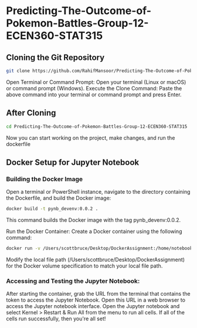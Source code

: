 # Predicting-The-Outcome-of-Pokemon-Battles-Group-12-ECEN360-STAT315

## Cloning the Git Repository


```bash
git clone https://github.com/RahifMansoor/Predicting-The-Outcome-of-Pokemon-Battles-Group-12-ECEN360-STAT315.git
```
Open Terminal or Command Prompt: Open your terminal (Linux or macOS) or command prompt (Windows).
Execute the Clone Command: Paste the above command into your terminal or command prompt and press Enter. 

## After Cloning
```bash
cd Predicting-The-Outcome-of-Pokemon-Battles-Group-12-ECEN360-STAT315
```
Now you can start working on the project, make changes, and run the dockerfile







## Docker Setup for Jupyter Notebook

### Building the Docker Image
Open a terminal or PowerShell instance, navigate to the directory containing the Dockerfile, and build the Docker image:

```bash
docker build -t pynb_devenv:0.0.2 .
```
This command builds the Docker image with the tag pynb_devenv:0.0.2.

Run the Docker Container:
Create a Docker container using the following command:

```bash 
docker run -v /Users/scottbruce/Desktop/DockerAssignment:/home/notebooks -p 8888:8888 --name pynb_devcontainer_new pynb_devenv:0.0.2
```
Modify the local file path (/Users/scottbruce/Desktop/DockerAssignment) for the Docker volume specification to match your local file path.

### Accessing and Testing the Jupyter Notebook:
After starting the container, grab the URL from the terminal that contains the token to access the Jupyter Notebook. Open this URL in a web browser to access the Jupyter notebook interface.
Open the Jupyter notebook and select Kernel > Restart & Run All from the menu to run all cells. If all of the cells run successfully, then you're all set!
